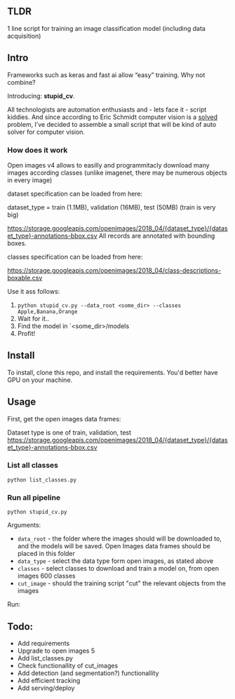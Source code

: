 
## TLDR
1 line script for training an image classification model (including data acquisition)

## Intro

Frameworks such as keras and fast ai allow “easy” training. Why not combine?

Introducing: **stupid_cv**.

All technologists are automation enthusiasts and - lets face it - script kiddies. And since according to Eric Schmidt computer vision is a [solved](https://twitter.com/math_rachel/status/1188863155612471306) problem, I’ve decided to assemble a small script that will be kind of auto solver for computer vision.

### How does it work

Open images v4 allows to easilly and programmitacly download many images according classes (unlike imagenet, there may be numerous objects in every image)



dataset specification can be loaded from here:

dataset_type = train (1.1MB), validation (16MB), test (50MB) (train is very big)

https://storage.googleapis.com/openimages/2018_04/{dataset_type}/{dataset_type}-annotations-bbox.csv All records are annotated with bounding boxes.

classes specification can be loaded from here:

https://storage.googleapis.com/openimages/2018_04/class-descriptions-boxable.csv


Use it ass follows:
1. `python stupid_cv.py --data_root <some_dir> --classes Apple,Banana,Orange`
2. Wait for it..
3. Find the model in `<some_dir>/models
4. Profit!


## Install

To install, clone this repo, and install the requirements. You'd better have GPU on your machine.

## Usage

First, get the open images data frames:

Dataset type is one of train, validation, test
https://storage.googleapis.com/openimages/2018_04/{dataset_type}/{dataset_type}-annotations-bbox.csv
### List all classes
`python list_classes.py`

### Run all pipeline
`python stupid_cv.py`

Arguments:

* `data_root` - the folder where the images should will be downloaded to, and the models will be saved. Open Images data frames should be placed in this folder
* `data_type` - select the data type form open images, as stated above
* `classes` - select classes to download and train a model on, from open images 600 classes
* `cut_image` - should the training script "cut" the relevant objects from the images

Run:

## Todo: 
* Add requirements
* Upgrade to open images 5
* Add list_classes.py
* Check functionallity of cut_images
* Add detection (and segmentation?) functionallity
* Add efficient tracking
* Add serving/deploy
